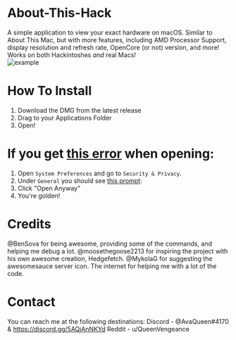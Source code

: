 # About-This-Hack
A simple application to view your exact hardware on macOS. Similar to About This Mac, but with more features, including AMD Processor Support, display resolution and refresh rate, OpenCore (or not) version, and more! Works on both Hackintoshes *and* real Macs! <br>
![example](https://user-images.githubusercontent.com/79278890/111887266-331e4700-89aa-11eb-9ff7-f11fa1a73b84.png)


# How To Install
1) Download the DMG from the latest release
2) Drag to your Applications Folder
3) Open!

# If you get [this error](https://user-images.githubusercontent.com/79278890/111886978-4af4cb80-89a8-11eb-90c8-522a89abb48e.png) when opening:
1) Open `System Preferences` and go to `Security & Privacy`.
2) Under `General` you should see [this prompt](https://user-images.githubusercontent.com/79278890/111887197-c6a34800-89a9-11eb-83e2-9fd3d61e2c15.png):
3) Click "Open Anyway"
4) You're golden!

# Credits
@BenSova for being awesome, providing some of the commands, and helping me debug a lot.
@moosethegoose2213 for inspiring the project with his own awesome creation, Hedgefetch.
@MykolaG for suggesting the awesomesauce server icon.
The internet for helping me with a lot of the code.

# Contact
You can reach me at the following destinations:
Discord - @AvaQueen#4170 & https://discord.gg/5AQjAnNKYd
Reddit - u/QueenVengeance
